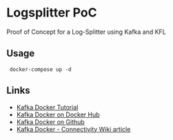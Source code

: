 # Logsplitter PoC

Proof of Concept for a Log-Splitter using Kafka and KFL

## Usage

     docker-compose up -d

## Links

* [Kafka Docker Tutorial](http://wurstmeister.github.io/kafka-docker/)
* [Kafka Docker on Docker Hub](https://hub.docker.com/r/wurstmeister/kafka/)
* [Kafka Docker on Github](https://github.com/wurstmeister/kafka-docker/)
* [Kafka Docker - Connectivity Wiki article](https://github.com/wurstmeister/kafka-docker/wiki/Connectivity)
